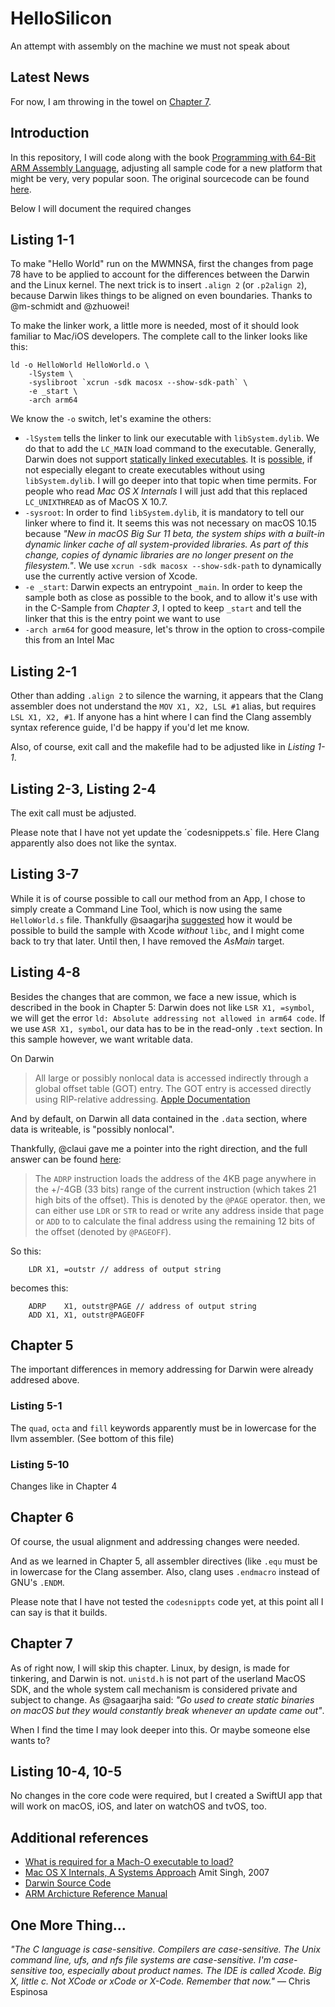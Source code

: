 # HelloSilicon
An attempt with assembly on the machine we must not speak about

## Latest News

For now, I am throwing in the towel on [Chapter 7](https://github.com/below/HelloSilicon#chapter-7).

## Introduction

In this repository, I will code along with the book [Programming with 64-Bit ARM Assembly Language](https://www.apress.com/gp/book/9781484258804), adjusting all sample code for a new platform that might be very, very popular soon. The original sourcecode can be found [here](https://github.com/Apress/programming-with-64-bit-ARM-assembly-language).

Below I will document the required changes

## Listing 1-1

To make "Hello World" run on the MWMNSA, first the changes from page 78 have to be applied to account for the differences between the Darwin and the Linux kernel.
The next trick is to insert `.align 2` (or `.p2align 2`), because Darwin likes things to be aligned on even boundaries. Thanks to @m-schmidt and @zhuowei!

To make the linker work, a little more is needed, most of it should look familiar to Mac/iOS developers. The complete call to the linker looks like this:
```
ld -o HelloWorld HelloWorld.o \
	-lSystem \
	-syslibroot `xcrun -sdk macosx --show-sdk-path` \
	-e _start \
	-arch arm64
```

We know the `-o` switch, let's examine the others:


* `-lSystem` tells the linker to link our executable with `libSystem.dylib`. We do that to add the `LC_MAIN` load command to the executable. Generally, Darwin does not support [statically linked executables](https://developer.apple.com/library/archive/qa/qa1118/_index.html). It is [possible](https://stackoverflow.com/questions/32453849/minimal-mach-o-64-binary/32659692#32659692), if not especially elegant to create executables without using `libSystem.dylib`. I will go deeper into that topic when time permits. For people who read _Mac OS X Internals_ I will just add that this replaced `LC_UNIXTHREAD` as of MacOS X 10.7. 
* `-sysroot`: In order to find `libSystem.dylib`, it is mandatory to tell our linker where to find it. It seems this was not necessary on macOS 10.15 because _"New in macOS Big Sur 11 beta, the system ships with a built-in dynamic linker cache of all system-provided libraries. As part of this change, copies of dynamic libraries are no longer present on the filesystem."_. We use `xcrun -sdk macosx --show-sdk-path` to dynamically use the currently active version of Xcode.
* `-e _start`: Darwin expects an entrypoint `_main`. In order to keep the sample both as close as possible to the book, and to allow it's use with in the C-Sample from _Chapter 3_, I opted to keep `_start` and tell the linker that this is the entry point we want to use
* `-arch arm64` for good measure, let's throw in the option to cross-compile this from an Intel Mac

## Listing 2-1

Other than adding `.align 2` to silence the warning, it appears that the Clang assembler does not understand the `MOV X1, X2, LSL #1` alias, but requires `LSL X1, X2, #1`. If anyone has a hint where I can find the Clang assembly syntax reference guide, I'd be happy if you'd let me know.

Also, of course, exit call and the makefile had to be adjusted like in _Listing 1-1_.

## Listing 2-3, Listing 2-4

The exit call must be adjusted.

Please note that I have not yet update the ´codesnippets.s` file. Here Clang apparently also does not like the syntax.

## Listing 3-7

While it is of course possible to call our method from an App, I chose to simply create a Command Line Tool, which is now using the same `HelloWorld.s` file.
Thankfully @saagarjha [suggested](https://github.com/below/HelloSilicon/issues/5) how it would be possible to build the sample with Xcode _without_ `libc`, and I might come back to try that later.
Until then, I have removed the _AsMain_ target.

## Listing 4-8

Besides the changes that are common, we face a new issue, which is described in the book in Chapter 5: Darwin does not like `LSR X1, =symbol`, we will get the error `ld: Absolute addressing not allowed in arm64 code`. If we use `ASR X1, symbol`, our data has to be in the read-only `.text` section. In this sample however, we want writable data. 

On Darwin 
> All large or possibly nonlocal data is accessed indirectly through a global offset table (GOT) entry. The GOT entry is accessed directly using RIP-relative addressing. [Apple Documentation](https://developer.apple.com/library/archive/documentation/DeveloperTools/Conceptual/MachOTopics/1-Articles/x86_64_code.html#//apple_ref/doc/uid/TP40005044-SW1)

And by default, on Darwin all data contained in the `.data` section, where data is writeable, is "possibly nonlocal".

Thankfully, @claui gave me a pointer into the right direction, and the full answer can be found [here](https://reverseengineering.stackexchange.com/a/15324): 
> The `ADRP` instruction loads the address of the 4KB page anywhere in the +/-4GB (33 bits) range of the current instruction (which takes 21 high bits of the offset). This is denoted by the `@PAGE` operator. then, we can either use `LDR` or `STR` to read or write any address inside that page or `ADD` to to calculate the final address using the remaining 12 bits of the offset (denoted by `@PAGEOFF`).

So this: 
```
	LDR	X1, =outstr // address of output string
```

becomes this:
```
	ADRP	X1, outstr@PAGE	// address of output string
	ADD	X1, X1, outstr@PAGEOFF
```

## Chapter 5

The important differences in memory addressing for Darwin were already addresed above.

### Listing 5-1
The `quad`, `octa` and `fill` keywords apparently must be in lowercase for the llvm assembler. (See bottom of this file)

### Listing 5-10

Changes like in Chapter 4

## Chapter 6

Of course, the usual alignment and addressing changes were needed.

And as we learned in Chapter 5, all assembler directives (like `.equ` must be in lowercase for the Clang assember. Also, clang uses `.endmacro` instead of GNU's `.ENDM`.

Please note that I have not tested the `codesnippts` code yet, at this point all I can say is that it builds.

## Chapter 7

As of right now, I will skip this chapter. Linux, by design, is made for tinkering, and Darwin is not. `unistd.h` is not part of the userland MacOS SDK, and the whole system call mechanism is considered private and subject to change. As @sagaarjha said: _"Go used to create static binaries on macOS but they would constantly break whenever an update came out"_.

When I find the time I may look deeper into this. Or maybe someone else wants to?

## Listing 10-4, 10-5
No changes in the core code were required, but I created a SwiftUI app that will work on macOS, iOS, and later on watchOS and tvOS, too.

## Additional references

* [What is required for a Mach-O executable to load?](https://stackoverflow.com/a/42399119/1600891)
* [Mac OS X Internals, A Systems Approach](https://www.pearson.ch/Informatik/Macintosh/EAN/9780134426549/Mac-OS-X-Internals) Amit Singh, 2007 
* [Darwin Source Code](https://opensource.apple.com/source/xnu/)
* [ARM Archicture Reference Manual](https://static.docs.arm.com/ddi0487/ca/DDI0487C_a_armv8_arm.pdf)

## One More Thing…
_"The C language is case-sensitive. Compilers are case-sensitive. The Unix command line, ufs, and nfs file systems are case-sensitive. I'm case-sensitive too, especially about product names. The IDE is called Xcode. Big X, little c. Not XCode or xCode or X-Code. Remember that now."_ — Chris Espinosa
